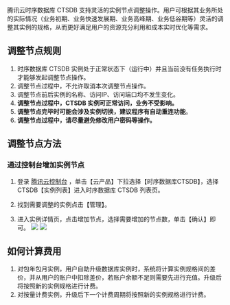 腾讯云时序数据库 CTSDB 支持灵活的实例节点调整操作。用户可根据其业务所处的实际情况（业务初期、业务快速发展期、业务高峰期、业务低谷期等）灵活的调整其实例的规格，从而更好满足用户的资源充分利用和成本实时优化等需求。

<span id="guize"></span>
## 调整节点规则
 1. 时序数据库 CTSDB 实例处于正常状态下（运行中）并且当前没有任务执行时才能够发起调整节点操作。
 2. 调整节点过程中，不允许取消本次调整节点操作。
 3. 调整节点前后实例的名称、访问IP、访问端口均不发生变化。
 4. **调整节点过程中，CTSDB 实例可正常访问，业务不受影响。**
 5. **调整节点完毕时可能会涉及实例切换，建议程序有自动重连功能**。
 6. **调整节点过程中，请尽量避免修改用户密码等操作。**

## 调整节点方法
### 通过控制台增加实例节点
1. 登录 [腾讯云控制台](https://console.cloud.tencent.com/) ，单击【云产品】下拉选择【时序数据库CTSDB】，选择 CTSDB【实例列表】进入时序数据库 CTSDB 列表页。

2. 找到需要调整的实例点击【管理】。

3. 进入实例详情页，点击增加节点，选择需要增加的节点数，单击【确认】即可。
![](https://main.qcloudimg.com/raw/bfd83971c70010f0b9175c876df9b163.png)
![](https://main.qcloudimg.com/raw/1c30e9a253a5b0b3466e10354a3c0b18.png)

## 如何计算费用
1. 对包年包月实例，用户自助升级数据库实例时，系统将计算实例规格间的差价，并从用户的账户中扣除差价，若账户余额不足则需要先进行充值。升级后将按照新的实例规格进行计费。
2. 对按量计费实例，升级后下一个计费周期将按照新的实例规格进行计费。
